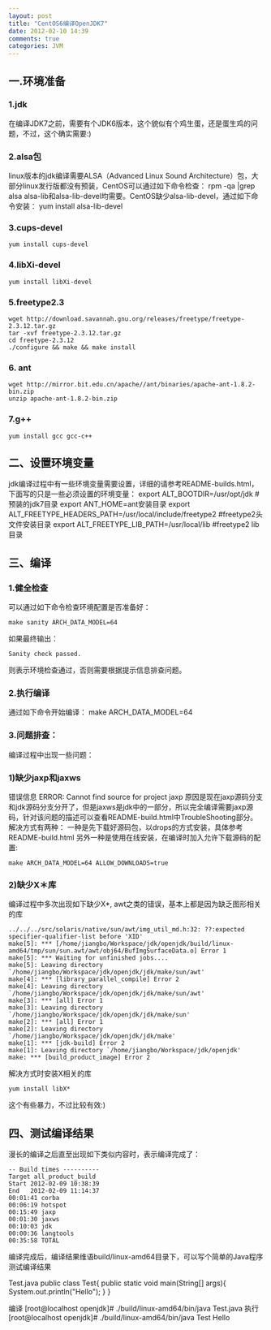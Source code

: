 ```yaml
---
layout: post
title: "CentOS6编译OpenJDK7"
date: 2012-02-10 14:39
comments: true
categories: JVM
---
```


## 一.环境准备
### 1.jdk
在编译JDK7之前，需要有个JDK6版本，这个貌似有个鸡生蛋，还是蛋生鸡的问题，不过，这个确实需要:)
### 2.alsa包
linux版本的jdk编译需要ALSA（Advanced Linux Sound Architecture）包，大部分linux发行版都没有预装，CentOS可以通过如下命令检查：
     rpm -qa |grep alsa
alsa-lib和alsa-lib-devel均需要。CentOS缺少alsa-lib-devel，通过如下命令安装：
     yum install alsa-lib-devel
### 3.cups-devel
	yum install cups-devel
### 4.libXi-devel
	yum install libXi-devel

### 5.freetype2.3
 
	wget http://download.savannah.gnu.org/releases/freetype/freetype-2.3.12.tar.gz
	tar -xvf freetype-2.3.12.tar.gz
	cd freetype-2.3.12
	./configure && make && make install
### 6. ant
	wget http://mirror.bit.edu.cn/apache//ant/binaries/apache-ant-1.8.2-bin.zip
	unzip apache-ant-1.8.2-bin.zip
### 7.g++
	yum install gcc gcc-c++

## 二、设置环境变量
jdk编译过程中有一些环境变量需要设置，详细的请参考README-builds.html，下面写的只是一些必须设置的环境变量：
	export ALT_BOOTDIR=/usr/opt/jdk # 预装的jdk7目录
	export ANT_HOME=ant安装目录
	export ALT_FREETYPE_HEADERS_PATH=/usr/local/include/freetype2 #freetype2头文件安装目录
	export ALT_FREETYPE_LIB_PATH=/usr/local/lib #freetype2 lib目录
## 三、编译
### 1.健全检查
可以通过如下命令检查环境配置是否准备好：

	make sanity ARCH_DATA_MODEL=64
如果最终输出：

	Sanity check passed.
则表示环境检查通过，否则需要根据提示信息排查问题。
### 2.执行编译
通过如下命令开始编译：
	make ARCH_DATA_MODEL=64
### 3.问题排查：
编译过程中出现一些问题：

### 1)缺少jaxp和jaxws
错误信息
	ERROR: Cannot find source for project jaxp
原因是现在jaxp源码分支和jdk源码分支分开了，但是jaxws是jdk中的一部分，所以完全编译需要jaxp源码，针对该问题的描述可以查看README-build.html中TroubleShooting部分。
解决方式有两种：
一种是先下载好源码包，以drops的方式安装，具体参考README-build.html
另外一种是使用在线安装，在编译时加入允许下载源码的配置:

	make ARCH_DATA_MODEL=64 ALLOW_DOWNLOADS=true

### 2)缺少X＊库
编译过程中多次出现如下缺少X*, awt之类的错误，基本上都是因为缺乏图形相关的库

	../../../src/solaris/native/sun/awt/img_util_md.h:32: ??:expected specifier-qualifier-list before 'XID'
	make[5]: *** [/home/jiangbo/Workspace/jdk/openjdk/build/linux-amd64/tmp/sun/sun.awt/awt/obj64/BufImgSurfaceData.o] Error 1
	make[5]: *** Waiting for unfinished jobs....
	make[5]: Leaving directory `/home/jiangbo/Workspace/jdk/openjdk/jdk/make/sun/awt'
	make[4]: *** [library_parallel_compile] Error 2
	make[4]: Leaving directory `/home/jiangbo/Workspace/jdk/openjdk/jdk/make/sun/awt'
	make[3]: *** [all] Error 1
	make[3]: Leaving directory `/home/jiangbo/Workspace/jdk/openjdk/jdk/make/sun'
	make[2]: *** [all] Error 1
	make[2]: Leaving directory `/home/jiangbo/Workspace/jdk/openjdk/jdk/make'
	make[1]: *** [jdk-build] Error 2
	make[1]: Leaving directory `/home/jiangbo/Workspace/jdk/openjdk'
	make: *** [build_product_image] Error 2

解决方式时安装X相关的库

	yum install libX*
这个有些暴力，不过比较有效:)

## 四、测试编译结果
漫长的编译之后直至出现如下类似内容时，表示编译完成了：

	-- Build times ----------
	Target all_product_build
	Start 2012-02-09 10:38:39
	End   2012-02-09 11:14:37
	00:01:41 corba
	00:06:19 hotspot
	00:15:49 jaxp
	00:01:30 jaxws
	00:10:03 jdk
	00:00:36 langtools
	00:35:58 TOTAL

编译完成后，编译结果维语build/linux-amd64目录下，可以写个简单的Java程序测试编译结果

Test.java
	public class Test{
	        public static void main(String[] args){
	                System.out.println("Hello");
	        }
	}

编译
	[root@localhost openjdk]# ./build/linux-amd64/bin/java Test.java
执行
	[root@localhost openjdk]# ./build/linux-amd64/bin/java Test
	Hello

